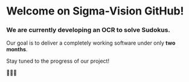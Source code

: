# Welcome on Sigma-Vision GitHub!

### We are currently developing an OCR to solve Sudokus.

Our goal is to deliver a completely working software under only **two months**.

Stay tuned to the progress of our project!

🚀🔎🚀
